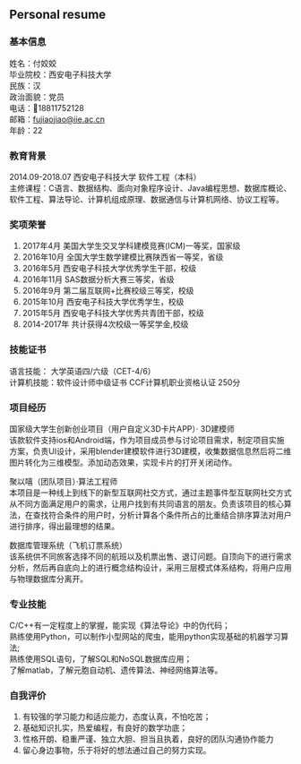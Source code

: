 ## Personal resume
### 基本信息
姓名：付姣姣  
毕业院校：西安电子科技大学  
民族：汉  
政治面貌：党员  
电话：18811752128  
邮箱：fujiaojiao@iie.ac.cn  
年龄：22

### 教育背景
2014.09-2018.07  西安电子科技大学   软件工程（本科）  
主修课程：C语言、数据结构、面向对象程序设计、Java编程思想、数据库概论、软件工程、算法导论、计算机组成原理、数据通信与计算机网络、协议工程等。

### 奖项荣誉
1.	2017年4月    美国大学生交叉学科建模竞赛(ICM)一等奖，国家级
2.	2016年10月   全国大学生数学建模比赛陕西省一等奖，省级
3.	2016年5月    西安电子科技大学优秀学生干部，校级
4.	2016年11月   SAS数据分析大赛三等奖，省级
5.	2016年9月    第二届互联网+比赛校级三等奖，校级
6.	2015年10月   西安电子科技大学优秀学生，校级
7.	2015年5月    西安电子科技大学优秀共青团干部，校级
8.	2014-2017年   共计获得4次校级一等奖学金,校级

### 技能证书
语言技能：  大学英语四/六级（CET-4/6）  
计算机技能：软件设计师中级证书        CCF计算机职业资格认证 250分

### 项目经历
国家级大学生创新创业项目（用户自定义3D卡片APP）· 3D建模师  
该款软件支持ios和Android端，作为项目成员参与讨论项目需求，制定项目实施方案，负责UI设计，采用blender建模软件进行3D建模，收集数据信息然后将二维图片转化为三维模型。添加动态效果，实现卡片的打开关闭动作。

聚以嘻（团队项目）·算法工程师  
本项目是一种线上到线下的新型互联网社交方式，通过主题事件型互联网社交方式从不同方面满足用户的需求，让用户找到有共同语言的朋友。负责该项目的核心算法，在查找符合条件的用户时，分析计算各个条件所占的比重结合排序算法对用户进行排序，得出最理想的结果。

数据库管理系统（飞机订票系统）  
该系统供不同旅客选择不同的航班以及机票出售、退订问题。自顶向下的进行需求分析，然后再自底向上的进行概念结构设计，采用三层模式体系结构，将用户应用与物理数据库分离开。

### 专业技能
C/C++有一定程度上的掌握，能实现《算法导论》中的伪代码；  
熟练使用Python，可以制作小型网站的爬虫，能用python实现基础的机器学习算法;  
熟练使用SQL语句，了解SQL和NoSQL数据库应用；  
了解matlab，了解元胞自动机、遗传算法、神经网络算法等。

### 自我评价
1.	有较强的学习能力和适应能力，态度认真，不怕吃苦；
2.	基础知识扎实，热爱编程，有良好的数学功底；
3.	性格开朗、稳重严谨、独立大胆、担当且执着，良好的团队沟通协作能力
4.	留心身边事物，乐于将好的想法通过自己的努力实现。